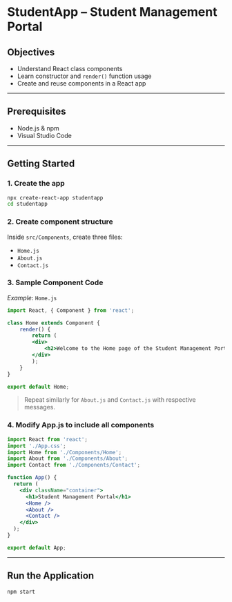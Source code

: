 #  StudentApp – Student Management Portal
## Objectives

- Understand React class components
- Learn constructor and `render()` function usage
- Create and reuse components in a React app

---

## Prerequisites

- Node.js & npm
- Visual Studio Code

---

## Getting Started

### **1. Create the app**

```bash
npx create-react-app studentapp
cd studentapp
```
### **2. Create component structure**
Inside `src/Components`, create three files:
- `Home.js`
- `About.js`
- `Contact.js`

### **3. Sample Component Code**
*Example*: `Home.js`
```jsx
import React, { Component } from 'react';

class Home extends Component {
    render() {
        return (
        <div>
            <h2>Welcome to the Home page of the Student Management Portal</h2>
        </div>
        );
    }
}

export default Home;
```
> Repeat similarly for `About.js` and `Contact.js` with respective messages.

### **4. Modify App.js to include all components**
```jsx
import React from 'react';
import './App.css';
import Home from './Components/Home';
import About from './Components/About';
import Contact from './Components/Contact';

function App() {
  return (
    <div className="container">
      <h1>Student Management Portal</h1>
      <Home />
      <About />
      <Contact />
    </div>
  );
}

export default App;
```
---
## Run the Application
```bash
npm start
```